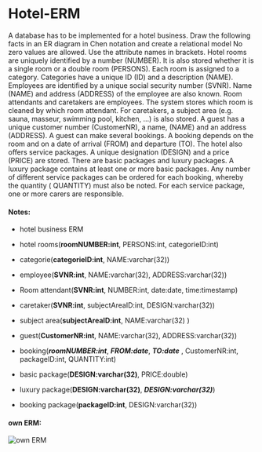 # Hotel-ERM

A database has to be implemented for a hotel business. Draw the following facts in an ER diagram 
in Chen notation and create a relational model No zero values are allowed. Use the attribute 
names in brackets.
Hotel rooms are uniquely identified by a number (NUMBER). It is also stored whether it is a 
single room or a double room (PERSONS). Each room is assigned to a category. Categories have 
a unique ID (ID) and a description (NAME).
Employees are identified by a unique social security number (SVNR). Name (NAME) and address 
(ADDRESS) of the employee are also known. Room attendants and caretakers are employees. The 
system stores which room is cleaned by which room attendant. For caretakers, a subject area 
(e.g. sauna, masseur, swimming pool, kitchen, ...) is also stored.
A guest has a unique customer number (CustomerNR), a name, (NAME) and an address (ADDRESS). 
A guest can make several bookings. A booking depends on the room and on a date of arrival 
(FROM) and departure (TO).
The hotel also offers service packages. A unique designation (DESIGN) and a price (PRICE) 
are stored. There are basic packages and luxury packages. A luxury package contains at 
least one or more basic packages. Any number of different service packages can be ordered 
for each booking, whereby the quantity ( QUANTITY) must also be noted. For each service 
package, one or more carers are responsible.

#### Notes:

* hotel business ERM

* hotel rooms(**roomNUMBER:int**, PERSONS:int, categorieID:int) <br>

* categorie(**categorieID:int**, NAME:varchar(32)) <br>

* employee(**SVNR:int**, NAME:varchar(32), ADDRESS:varchar(32)) <br>
 
* Room attendant(**SVNR:int**, NUMBER:int, date:date, time:timestamp) <br>
  
* caretaker(**SVNR:int**, subjectAreaID:int, DESIGN:varchar(32)) <br>

* subject area(**subjectAreaID:int**, NAME:varchar(32) ) <br>
  
* guest(**CustomerNR:int**, NAME:varchar(32), ADDRESS:varchar(32)) <br>

* booking(***roomNUMBER:int***, ***FROM:date***, ***TO:date*** , CustomerNR:int, packageID:int, QUANTITY:int) <br>

* basic package(**DESIGN:varchar(32)**, PRICE:double) <br>

* luxury package(**DESIGN:varchar(32)**, ***DESIGN:varchar(32)***)   <br>

* booking package(**packageID:int**, DESIGN:varchar(32)) <br>
 
#### own ERM:

![own ERM](.jpg)